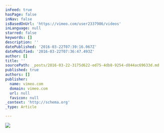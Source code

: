 ```yaml
---
inFeed: true
hasPage: false
inNav: false
isBasedOnUrl: 'https://vimeo.com/user2337986/videos'
inLanguage: null
starred: false
keywords: []
description: ''
datePublished: '2016-03-22T07:39:16.067Z'
dateModified: '2016-03-22T07:36:47.493Z'
author: []
title: ''
sourcePath: _posts/2016-03-22-3175d622-ed75-4db8-9254-d844ac69633d.md
published: true
authors: []
publisher:
  name: vimeo.com
  domain: vimeo.com
  url: null
  favicon: null
_context: 'http://schema.org'
_type: Article

---
```

![](https://i.vimeocdn.com/video/469260522_295x166.webp)